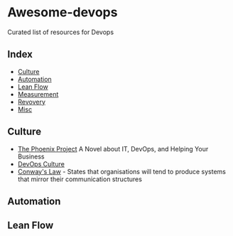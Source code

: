 # Awesome-devops
 Curated list of resources for Devops

Index
-----
 -	[Culture](#culture)
 -	[Automation](#automation)
 -	[Lean Flow](#lean_flow)
 -	[Measurement](#security)
 -	[Revovery](#tools)
 -	[Misc](#misc)

Culture
-------
-  [The Phoenix Project](https://www.amazon.com.br/Phoenix-Project-DevOps-Helping-Business/dp/0988262592) A Novel about IT, DevOps, and Helping Your Business
- [DevOps Culture](http://martinfowler.com/bliki/DevOpsCulture.html)
- [Conway's Law](https://en.wikipedia.org/wiki/Conway%27s_law) - States that organisations will tend to produce systems that mirror their communication structures

Automation
-------


Lean Flow
-------
